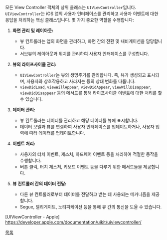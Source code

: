 모든 View Controller 객체의 상위 클래스는 `UIViewController`입니다. `UIViewController`는 iOS 앱의 사용자 인터페이스를 관리하고 사용자 이벤트에 대한 응답을 처리하는 핵심 클래스입니다. 몇 가지 중요한 역할을 수행합니다:

1. **화면 관리 및 레이아웃:**
   - 뷰 컨트롤러는 앱의 화면을 관리하고, 화면 간의 전환 및 내비게이션을 담당합니다.
   - 서브뷰의 레이아웃과 위치를 관리하여 사용자 인터페이스를 구성합니다.

2. **뷰의 라이프사이클 관리:**
   - `UIViewController`는 뷰의 생명주기를 관리합니다. 즉, 뷰가 생성되고 표시되며, 사용자와 상호작용하고 사라지는 등의 상태 변화를 다룹니다.
   - `viewDidLoad`, `viewWillAppear`, `viewDidAppear`, `viewWillDisappear`, `viewDidDisappear` 등의 메서드를 통해 라이프사이클 이벤트에 대한 처리를 할 수 있습니다.

3. **데이터 관리:**
   - 뷰 컨트롤러는 데이터를 관리하고 해당 데이터를 뷰에 표시합니다.
   - 데이터 모델과 뷰를 연결하여 사용자 인터페이스를 업데이트하거나, 사용자 입력에 따라 데이터를 업데이트합니다.

4. **이벤트 처리:**
   - 사용자의 터치 이벤트, 제스처, 하드웨어 이벤트 등을 처리하여 적절한 동작을 수행합니다.
   - 버튼 클릭, 터치 제스처, 키보드 이벤트 등을 다루기 위한 메서드들을 제공합니다.

5. **뷰 컨트롤러 간의 데이터 전달:**
   - 다른 뷰 컨트롤러로부터 데이터를 전달하고 받는 데 사용되는 메커니즘을 제공합니다.
   - Segue, 델리게이트, 노티피케이션 등을 통해 뷰 간의 통신을 도울 수 있습니다.


[UIViewController - Apple] https://developer.apple.com/documentation/uikit/uiviewcontroller/

[목록](../README_link.md#ios)



